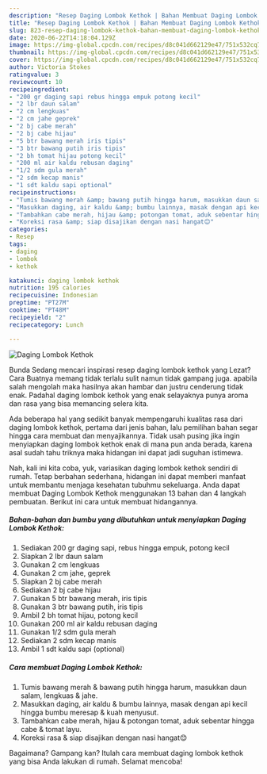 ```yaml
---
description: "Resep Daging Lombok Kethok | Bahan Membuat Daging Lombok Kethok Yang Bikin Ngiler"
title: "Resep Daging Lombok Kethok | Bahan Membuat Daging Lombok Kethok Yang Bikin Ngiler"
slug: 823-resep-daging-lombok-kethok-bahan-membuat-daging-lombok-kethok-yang-bikin-ngiler
date: 2020-06-22T14:18:04.129Z
image: https://img-global.cpcdn.com/recipes/d8c041d662129e47/751x532cq70/daging-lombok-kethok-foto-resep-utama.jpg
thumbnail: https://img-global.cpcdn.com/recipes/d8c041d662129e47/751x532cq70/daging-lombok-kethok-foto-resep-utama.jpg
cover: https://img-global.cpcdn.com/recipes/d8c041d662129e47/751x532cq70/daging-lombok-kethok-foto-resep-utama.jpg
author: Victoria Stokes
ratingvalue: 3
reviewcount: 10
recipeingredient:
- "200 gr daging sapi rebus hingga empuk potong kecil"
- "2 lbr daun salam"
- "2 cm lengkuas"
- "2 cm jahe geprek"
- "2 bj cabe merah"
- "2 bj cabe hijau"
- "5 btr bawang merah iris tipis"
- "3 btr bawang putih iris tipis"
- "2 bh tomat hijau potong kecil"
- "200 ml air kaldu rebusan daging"
- "1/2 sdm gula merah"
- "2 sdm kecap manis"
- "1 sdt kaldu sapi optional"
recipeinstructions:
- "Tumis bawang merah &amp; bawang putih hingga harum, masukkan daun salam, lengkuas &amp; jahe."
- "Masukkan daging, air kaldu &amp; bumbu lainnya, masak dengan api kecil hingga bumbu meresap &amp; kuah menyusut."
- "Tambahkan cabe merah, hijau &amp; potongan tomat, aduk sebentar hingga cabe &amp; tomat layu."
- "Koreksi rasa &amp; siap disajikan dengan nasi hangat😊"
categories:
- Resep
tags:
- daging
- lombok
- kethok

katakunci: daging lombok kethok 
nutrition: 195 calories
recipecuisine: Indonesian
preptime: "PT27M"
cooktime: "PT48M"
recipeyield: "2"
recipecategory: Lunch

---
```



![Daging Lombok Kethok](https://img-global.cpcdn.com/recipes/d8c041d662129e47/751x532cq70/daging-lombok-kethok-foto-resep-utama.jpg)

Bunda Sedang mencari inspirasi resep daging lombok kethok yang Lezat? Cara Buatnya memang tidak terlalu sulit namun tidak gampang juga. apabila salah mengolah maka hasilnya akan hambar dan justru cenderung tidak enak. Padahal daging lombok kethok yang enak selayaknya punya aroma dan rasa yang bisa memancing selera kita.



Ada beberapa hal yang sedikit banyak mempengaruhi kualitas rasa dari daging lombok kethok, pertama dari jenis bahan, lalu pemilihan bahan segar hingga cara membuat dan menyajikannya. Tidak usah pusing jika ingin menyiapkan daging lombok kethok enak di mana pun anda berada, karena asal sudah tahu triknya maka hidangan ini dapat jadi suguhan istimewa.


Nah, kali ini kita coba, yuk, variasikan daging lombok kethok sendiri di rumah. Tetap berbahan sederhana, hidangan ini dapat memberi manfaat untuk membantu menjaga kesehatan tubuhmu sekeluarga. Anda dapat membuat Daging Lombok Kethok menggunakan 13 bahan dan 4 langkah pembuatan. Berikut ini cara untuk membuat hidangannya.

<!--inarticleads1-->

##### Bahan-bahan dan bumbu yang dibutuhkan untuk menyiapkan Daging Lombok Kethok:

1. Sediakan 200 gr daging sapi, rebus hingga empuk, potong kecil
1. Siapkan 2 lbr daun salam
1. Gunakan 2 cm lengkuas
1. Gunakan 2 cm jahe, geprek
1. Siapkan 2 bj cabe merah
1. Sediakan 2 bj cabe hijau
1. Gunakan 5 btr bawang merah, iris tipis
1. Gunakan 3 btr bawang putih, iris tipis
1. Ambil 2 bh tomat hijau, potong kecil
1. Gunakan 200 ml air kaldu rebusan daging
1. Gunakan 1/2 sdm gula merah
1. Sediakan 2 sdm kecap manis
1. Ambil 1 sdt kaldu sapi (optional)




<!--inarticleads2-->

##### Cara membuat Daging Lombok Kethok:

1. Tumis bawang merah &amp; bawang putih hingga harum, masukkan daun salam, lengkuas &amp; jahe.
1. Masukkan daging, air kaldu &amp; bumbu lainnya, masak dengan api kecil hingga bumbu meresap &amp; kuah menyusut.
1. Tambahkan cabe merah, hijau &amp; potongan tomat, aduk sebentar hingga cabe &amp; tomat layu.
1. Koreksi rasa &amp; siap disajikan dengan nasi hangat😊




Bagaimana? Gampang kan? Itulah cara membuat daging lombok kethok yang bisa Anda lakukan di rumah. Selamat mencoba!
